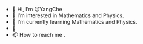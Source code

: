 - 👋 Hi, I’m @YangChe
- 👀 I’m interested in Mathematics and Physics.
- 🌱 I’m currently learning Mathematics and Physics.
- 💞️
- 📫 How to reach me .

<!---
YangChe98/YangChe98 is a ✨ special ✨ repository because its `README.md` (this file) appears on your GitHub profile.
You can click the Preview link to take a look at your changes.
--->

